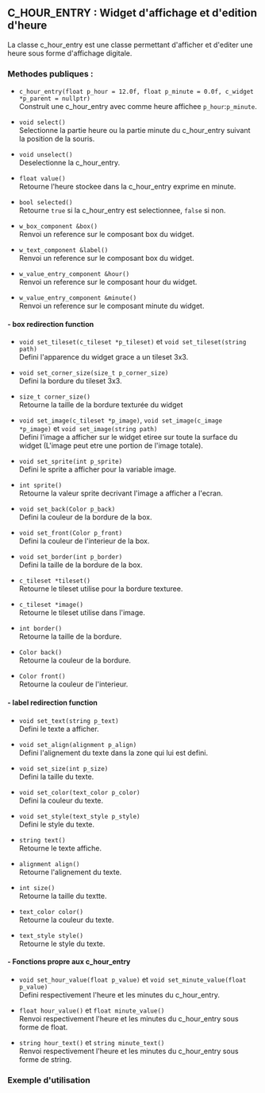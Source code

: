 ## C_HOUR_ENTRY : Widget d'affichage et d'edition d'heure

La classe c_hour_entry est une classe permettant d'afficher et d'editer une heure sous forme d'affichage digitale.


### Methodes publiques :
- `c_hour_entry(float p_hour = 12.0f, float p_minute = 0.0f, c_widget *p_parent = nullptr)`  
	Construit une c_hour_entry avec comme heure affichee `p_hour`:`p_minute`.  


- `void select()`  
	Selectionne la partie heure ou la partie minute du c_hour_entry suivant la position de la souris.


- `void unselect()`  
	Deselectionne la c_hour_entry.


- `float value()`  
	Retourne l'heure stockee dans la c_hour_entry exprime en minute.


- `bool selected()`  
	Retourne `true` si la c_hour_entry est selectionnee, `false` si non.


- `w_box_component &box()`  
	Renvoi un reference sur le composant box du widget.  


- `w_text_component &label()`  
	Renvoi un reference sur le composant box du widget.


- `w_value_entry_component &hour()`  
	Renvoi un reference sur le composant hour du widget.


- `w_value_entry_component &minute()`  
	Renvoi un reference sur le composant minute du widget.


#### - box redirection function
- `void set_tileset(c_tileset *p_tileset)` et `void set_tileset(string path)`  
	Defini l'apparence du widget grace a un tileset 3x3.


- `void set_corner_size(size_t p_corner_size)`  
	Defini la bordure du tileset 3x3.


- `size_t corner_size()`  
	Retourne la taille de la bordure texturée du widget


- `void set_image(c_tileset *p_image)`, `void set_image(c_image *p_image)` et `void set_image(string path)`  
	Defini l'image a afficher sur le widget etiree sur toute la surface du widget (L'image peut etre une portion de l'image totale).


- `void set_sprite(int p_sprite)`  
	Defini le sprite a afficher pour la variable image.


- `int sprite()`  
	Retourne la valeur sprite decrivant l'image a afficher a l'ecran.


- `void set_back(Color p_back)`  
	Defini la couleur de la bordure de la box.


- `void set_front(Color p_front)`  
	Defini la couleur de l'interieur de la box.


- `void set_border(int p_border)`  
	Defini la taille de la bordure de la box.


- `c_tileset *tileset()`  
	Retourne le tileset utilise pour la bordure texturee.


- `c_tileset *image()`  
	Retourne le tileset utilise dans l'image.


- `int border()`  
	Retourne la taille de la bordure.


- `Color back()`  
	Retourne la couleur de la bordure.


- `Color front()`  
	Retourne la couleur de l'interieur.


#### - label redirection function
- `void set_text(string p_text)`  
	Defini le texte a afficher.


- `void set_align(alignment p_align)`  
	Defini l'alignement du texte dans la zone qui lui est defini.


- `void set_size(int p_size)`  
	Defini la taille du texte.


- `void set_color(text_color p_color)`  
	Defini la couleur du texte.


- `void set_style(text_style p_style)`  
	Defini le style du texte.


- `string text()`  
	Retourne le texte affiche.


- `alignment align()`  
	Retourne l'alignement du texte.


- `int size()`  
	Retourne la taille du textte.


- `text_color color()`  
	Retourne la couleur du texte.


- `text_style style()`  
	Retourne le style du texte.


#### - Fonctions propre aux c_hour_entry  
- `void set_hour_value(float p_value)` et `void set_minute_value(float p_value)`  
	Defini respectivement l'heure et les minutes du c_hour_entry.  


- `float hour_value()` et `float minute_value()`   
	Renvoi respectivement l'heure et les minutes du c_hour_entry sous forme de float.  


- `string hour_text()` et `string minute_text()`  
	Renvoi respectivement l'heure et les minutes du c_hour_entry sous forme de string.


### Exemple d'utilisation
